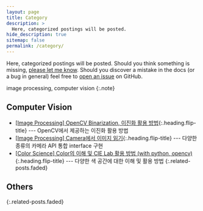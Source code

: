 ```yaml
---
layout: page
title: Category
description: >
  Here, categorized postings will be posted. 
hide_description: true
sitemap: false
permalink: /category/
---
```


Here, categorized postings will be posted. 
Should you think something is missing, [please let me know](mailto:pjaesung2@gmail.com).
Should you discover a mistake in the docs (or a bug in general) feel free to [open an issue](https://github.com/devpko) on GitHub.

image processing, computer vision
{:.note}


## Computer Vision
* [\[Image Processing\] OpenCV Binarization, 이진화 활용 방법](../postings/_posts/computer-vision/2023-01-25-opencv-binarization.md){:.heading.flip-title} --- OpenCV에서 제공하는 이진화 활용 방법
* [\[Image Processing\] Camera에서 이미지 읽기](../postings/_posts/computer-vision/2023-01-24-camera-apis.md){:.heading.flip-title} --- 다양한 종류의 카메라 API 통합 interface 구현
* [\[Color Science\] Color의 이해 및 CIE Lab 활용 방법 (with python, opencv)](../postings/_posts/computer-vision/2023-01-14-color-science.md){:.heading.flip-title} --- 다양한 색 공간에 대한 이해 및 활용 방법
{:.related-posts.faded}

## Others
{:.related-posts.faded}
